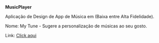 **MusicPlayer**

Aplicação de Design de App de Música em (Baixa entre Alta Fidelidade).

Nome: My Tune - Sugere a personalização de músicas ao seu gosto.

Link: <a href = "https://www.figma.com/design/qN8IIwtRyWw52aZ2v6pLaZ/MusicPlayer---Proa?node-id=0-1&t=qEmW4VOQkecTaVJj-1" target="_blank">Click aqui</a>
